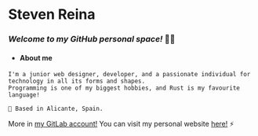 
# Steven Reina

### *Welcome to my GitHub personal space!* 👨‍💻

- #### About me

```
I'm a junior web designer, developer, and a passionate individual for technology in all its forms and shapes.
Programming is one of my biggest hobbies, and Rust is my favourite language!

📍 Based in Alicante, Spain.
```

More in [my GitLab account!](https://gitlab.com/stevenreina/)
You can visit my personal website [here!](https://stevenreina.com/) ⚡️
